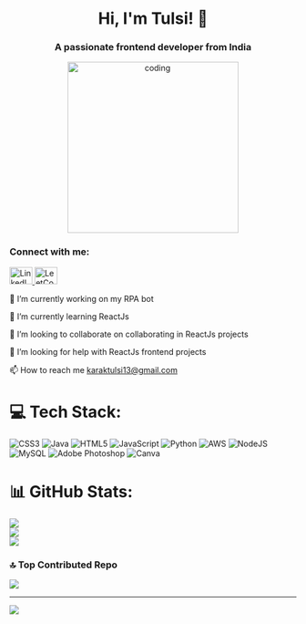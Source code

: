 <h1 align="center">Hi, I'm Tulsi! 👋</h1>
<h3 align="center">A passionate frontend developer from India</h3>

<p align="center">
<img align="center" alt="coding" width="300" src="https://cdna.artstation.com/p/assets/images/images/042/631/286/original/bryan-rodriguez-belchibia-1-rightspeed.gif?1635037562">
</p>


<h3 align="left-align">Connect with me:</h3>
<p align="left-align">
<a href="https://linkedin.com/in/https://www.linkedin.com/in/tulsi-kumari-812831223/" target="blank">
<img align="left-align" src="https://raw.githubusercontent.com/rahuldkjain/github-profile-readme-generator/master/src/images/icons/Social/linked-in-alt.svg" alt="LinkedIn" height="30" width="40" />
</a>
<a href="https://www.leetcode.com/tk_1302" target="blank">
<img align="left-align" src="https://raw.githubusercontent.com/rahuldkjain/github-profile-readme-generator/master/src/images/icons/Social/leet-code.svg" alt="LeetCode" height="30" width="40" />
</a>
</p>

🔭 I’m currently working on my RPA bot

🌱 I’m currently learning ReactJs

👯 I’m looking to collaborate on collaborating in ReactJs projects

🤝 I’m looking for help with ReactJs frontend projects

📫 How to reach me karaktulsi13@gmail.com



# 💻 Tech Stack:
![CSS3](https://img.shields.io/badge/css3-%231572B6.svg?style=for-the-badge&logo=css3&logoColor=white) ![Java](https://img.shields.io/badge/java-%23ED8B00.svg?style=for-the-badge&logo=java&logoColor=white) ![HTML5](https://img.shields.io/badge/html5-%23E34F26.svg?style=for-the-badge&logo=html5&logoColor=white) ![JavaScript](https://img.shields.io/badge/javascript-%23323330.svg?style=for-the-badge&logo=javascript&logoColor=%23F7DF1E) ![Python](https://img.shields.io/badge/python-3670A0?style=for-the-badge&logo=python&logoColor=ffdd54) ![AWS](https://img.shields.io/badge/AWS-%23FF9900.svg?style=for-the-badge&logo=amazon-aws&logoColor=white) ![NodeJS](https://img.shields.io/badge/node.js-6DA55F?style=for-the-badge&logo=node.js&logoColor=white) ![MySQL](https://img.shields.io/badge/mysql-%2300f.svg?style=for-the-badge&logo=mysql&logoColor=white) ![Adobe Photoshop](https://img.shields.io/badge/adobephotoshop-%2331A8FF.svg?style=for-the-badge&logo=adobephotoshop&logoColor=white) ![Canva](https://img.shields.io/badge/Canva-%2300C4CC.svg?style=for-the-badge&logo=Canva&logoColor=white)
# 📊 GitHub Stats:
![](https://github-readme-stats.vercel.app/api?username=TK1302&theme=dracula&hide_border=true&include_all_commits=false&count_private=false)<br/>
![](https://github-readme-streak-stats.herokuapp.com/?user=TK1302&theme=dracula&hide_border=true)<br/>
![](https://github-readme-stats.vercel.app/api/top-langs/?username=TK1302&theme=dracula&hide_border=true&include_all_commits=false&count_private=false&layout=compact)

### 🔝 Top Contributed Repo
![](https://github-contributor-stats.vercel.app/api?username=TK1302&limit=5&theme=dark&combine_all_yearly_contributions=true)

---
[![](https://visitcount.itsvg.in/api?id=TK1302&icon=0&color=0)](https://visitcount.itsvg.in)

<!-- Proudly created with GPRM ( https://gprm.itsvg.in ) -->
